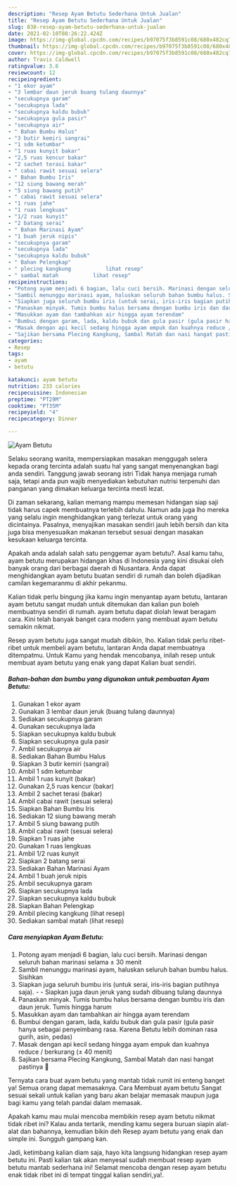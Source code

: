 ```yaml
---
description: "Resep Ayam Betutu Sederhana Untuk Jualan"
title: "Resep Ayam Betutu Sederhana Untuk Jualan"
slug: 838-resep-ayam-betutu-sederhana-untuk-jualan
date: 2021-02-10T08:26:22.424Z
image: https://img-global.cpcdn.com/recipes/b97075f3b8591c08/680x482cq70/ayam-betutu-foto-resep-utama.jpg
thumbnail: https://img-global.cpcdn.com/recipes/b97075f3b8591c08/680x482cq70/ayam-betutu-foto-resep-utama.jpg
cover: https://img-global.cpcdn.com/recipes/b97075f3b8591c08/680x482cq70/ayam-betutu-foto-resep-utama.jpg
author: Travis Caldwell
ratingvalue: 3.6
reviewcount: 12
recipeingredient:
- "1 ekor ayam"
- "3 lembar daun jeruk buang tulang daunnya"
- "secukupnya garam"
- "secukupnya lada"
- "secukupnya kaldu bubuk"
- "secukupnya gula pasir"
- "secukupnya air"
- " Bahan Bumbu Halus"
- "3 butir kemiri sangrai"
- "1 sdm ketumbar"
- "1 ruas kunyit bakar"
- "2,5 ruas kencur bakar"
- "2 sachet terasi bakar"
- " cabai rawit sesuai selera"
- " Bahan Bumbu Iris"
- "12 siung bawang merah"
- "5 siung bawang putih"
- " cabai rawit sesuai selera"
- "1 ruas jahe"
- "1 ruas lengkuas"
- "1/2 ruas kunyit"
- "2 batang serai"
- " Bahan Marinasi Ayam"
- "1 buah jeruk nipis"
- "secukupnya garam"
- "secukupnya lada"
- "secukupnya kaldu bubuk"
- " Bahan Pelengkap"
- " plecing kangkung           lihat resep"
- " sambal matah           lihat resep"
recipeinstructions:
- "Potong ayam menjadi 6 bagian, lalu cuci bersih. Marinasi dengan seluruh bahan marinasi selama ± 30 menit"
- "Sambil menunggu marinasi ayam, haluskan seluruh bahan bumbu halus. Sisihkan"
- "Siapkan juga seluruh bumbu iris (untuk serai, iris-iris bagian putihnya saja).  Siapkan juga daun jeruk yang sudah dibuang tulang daunnya"
- "Panaskan minyak. Tumis bumbu halus bersama dengan bumbu iris dan daun jeruk. Tumis hingga harum"
- "Masukkan ayam dan tambahkan air hingga ayam terendam"
- "Bumbui dengan garam, lada, kaldu bubuk dan gula pasir (gula pasir hanya sebagai penyeimbang rasa. Karena Betutu lebih dominan rasa gurih, asin, pedas)"
- "Masak dengan api kecil sedang hingga ayam empuk dan kuahnya reduce / berkurang (± 40 menit)"
- "Sajikan bersama Plecing Kangkung, Sambal Matah dan nasi hangat pastinya 🤭"
categories:
- Resep
tags:
- ayam
- betutu

katakunci: ayam betutu 
nutrition: 233 calories
recipecuisine: Indonesian
preptime: "PT29M"
cooktime: "PT35M"
recipeyield: "4"
recipecategory: Dinner

---
```



![Ayam Betutu](https://img-global.cpcdn.com/recipes/b97075f3b8591c08/680x482cq70/ayam-betutu-foto-resep-utama.jpg)

Selaku seorang wanita, mempersiapkan masakan menggugah selera kepada orang tercinta adalah suatu hal yang sangat menyenangkan bagi anda sendiri. Tanggung jawab seorang istri Tidak hanya menjaga rumah saja, tetapi anda pun wajib menyediakan kebutuhan nutrisi terpenuhi dan panganan yang dimakan keluarga tercinta mesti lezat.

Di zaman  sekarang, kalian memang mampu memesan hidangan siap saji tidak harus capek membuatnya terlebih dahulu. Namun ada juga lho mereka yang selalu ingin menghidangkan yang terlezat untuk orang yang dicintainya. Pasalnya, menyajikan masakan sendiri jauh lebih bersih dan kita juga bisa menyesuaikan makanan tersebut sesuai dengan masakan kesukaan keluarga tercinta. 



Apakah anda adalah salah satu penggemar ayam betutu?. Asal kamu tahu, ayam betutu merupakan hidangan khas di Indonesia yang kini disukai oleh banyak orang dari berbagai daerah di Nusantara. Anda dapat menghidangkan ayam betutu buatan sendiri di rumah dan boleh dijadikan camilan kegemaranmu di akhir pekanmu.

Kalian tidak perlu bingung jika kamu ingin menyantap ayam betutu, lantaran ayam betutu sangat mudah untuk ditemukan dan kalian pun boleh membuatnya sendiri di rumah. ayam betutu dapat diolah lewat beragam cara. Kini telah banyak banget cara modern yang membuat ayam betutu semakin nikmat.

Resep ayam betutu juga sangat mudah dibikin, lho. Kalian tidak perlu ribet-ribet untuk membeli ayam betutu, lantaran Anda dapat membuatnya ditempatmu. Untuk Kamu yang hendak mencobanya, inilah resep untuk membuat ayam betutu yang enak yang dapat Kalian buat sendiri.

<!--inarticleads1-->

##### Bahan-bahan dan bumbu yang digunakan untuk pembuatan Ayam Betutu:

1. Gunakan 1 ekor ayam
1. Gunakan 3 lembar daun jeruk (buang tulang daunnya)
1. Sediakan secukupnya garam
1. Gunakan secukupnya lada
1. Siapkan secukupnya kaldu bubuk
1. Siapkan secukupnya gula pasir
1. Ambil secukupnya air
1. Sediakan  Bahan Bumbu Halus
1. Siapkan 3 butir kemiri (sangrai)
1. Ambil 1 sdm ketumbar
1. Ambil 1 ruas kunyit (bakar)
1. Gunakan 2,5 ruas kencur (bakar)
1. Ambil 2 sachet terasi (bakar)
1. Ambil  cabai rawit (sesuai selera)
1. Siapkan  Bahan Bumbu Iris
1. Sediakan 12 siung bawang merah
1. Ambil 5 siung bawang putih
1. Ambil  cabai rawit (sesuai selera)
1. Siapkan 1 ruas jahe
1. Gunakan 1 ruas lengkuas
1. Ambil 1/2 ruas kunyit
1. Siapkan 2 batang serai
1. Sediakan  Bahan Marinasi Ayam
1. Ambil 1 buah jeruk nipis
1. Ambil secukupnya garam
1. Siapkan secukupnya lada
1. Siapkan secukupnya kaldu bubuk
1. Siapkan  Bahan Pelengkap
1. Ambil  plecing kangkung           (lihat resep)
1. Sediakan  sambal matah           (lihat resep)




<!--inarticleads2-->

##### Cara menyiapkan Ayam Betutu:

1. Potong ayam menjadi 6 bagian, lalu cuci bersih. Marinasi dengan seluruh bahan marinasi selama ± 30 menit
1. Sambil menunggu marinasi ayam, haluskan seluruh bahan bumbu halus. Sisihkan
1. Siapkan juga seluruh bumbu iris (untuk serai, iris-iris bagian putihnya saja). -  - Siapkan juga daun jeruk yang sudah dibuang tulang daunnya
1. Panaskan minyak. Tumis bumbu halus bersama dengan bumbu iris dan daun jeruk. Tumis hingga harum
1. Masukkan ayam dan tambahkan air hingga ayam terendam
1. Bumbui dengan garam, lada, kaldu bubuk dan gula pasir (gula pasir hanya sebagai penyeimbang rasa. Karena Betutu lebih dominan rasa gurih, asin, pedas)
1. Masak dengan api kecil sedang hingga ayam empuk dan kuahnya reduce / berkurang (± 40 menit)
1. Sajikan bersama Plecing Kangkung, Sambal Matah dan nasi hangat pastinya 🤭




Ternyata cara buat ayam betutu yang mantab tidak rumit ini enteng banget ya! Semua orang dapat memasaknya. Cara Membuat ayam betutu Sangat sesuai sekali untuk kalian yang baru akan belajar memasak maupun juga bagi kamu yang telah pandai dalam memasak.

Apakah kamu mau mulai mencoba membikin resep ayam betutu nikmat tidak ribet ini? Kalau anda tertarik, mending kamu segera buruan siapin alat-alat dan bahannya, kemudian bikin deh Resep ayam betutu yang enak dan simple ini. Sungguh gampang kan. 

Jadi, ketimbang kalian diam saja, hayo kita langsung hidangkan resep ayam betutu ini. Pasti kalian tak akan menyesal sudah membuat resep ayam betutu mantab sederhana ini! Selamat mencoba dengan resep ayam betutu enak tidak ribet ini di tempat tinggal kalian sendiri,ya!.


